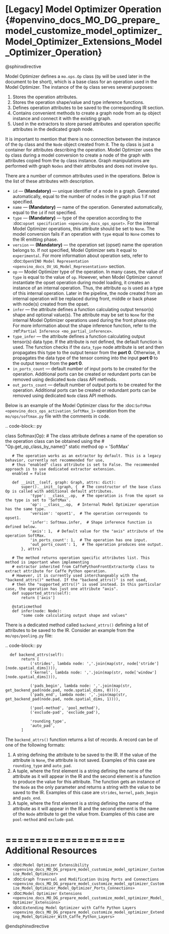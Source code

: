 # [Legacy] Model Optimizer Operation {#openvino_docs_MO_DG_prepare_model_customize_model_optimizer_Model_Optimizer_Extensions_Model_Optimizer_Operation}

@sphinxdirective

Model Optimizer defines a ``mo.ops.Op`` class (``Op`` will be used later in the document to be short), which is a base class
for an operation used in the Model Optimizer. The instance of the ``Op`` class serves several purposes:

1. Stores the operation attributes.
2. Stores the operation shape/value and type inference functions.
3. Defines operation attributes to be saved to the corresponding IR section.
4. Contains convenient methods to create a graph node from an ``Op`` object instance and connect it with the existing graph.
5. Used in the extractors to store parsed attributes and operation specific attributes in the dedicated graph node.

It is important to mention that there is no connection between the instance of the ``Op`` class and the ``Node`` object
created from it. The ``Op`` class is just a container for attributes describing the operation. Model Optimizer uses the ``Op``
class during a model conversion to create a node of the graph with attributes copied from the ``Op`` class instance. Graph
manipulations are performed with graph ``Nodes`` and their attributes and does not involve ``Ops``.

There are a number of common attributes used in the operations. Below is the list of these attributes with description.

* ``id`` — **(Mandatory)** — unique identifier of a node in a graph. Generated automatically, equal to the number of nodes in the graph plus 1 if not specified.
* ``name`` — **(Mandatory)** — name of the operation. Generated automatically, equal to the ``id`` if not specified.
* ``type`` — **(Mandatory)** —  type of the operation according to the :doc:`opset specification <openvino_docs_ops_opset>`. For the internal Model Optimizer operations, this attribute should be set to ``None``. The model conversion fails if an operation with ``type`` equal to ``None`` comes to the IR emitting phase.
* ``version`` — **(Mandatory)** —  the operation set (opset) name the operation belongs to. If not specified,  Model Optimizer sets it equal to ``experimental``. For more information about operation sets, refer to  :doc:`OpenVINO Model Representation <openvino_docs_OV_UG_Model_Representation>` section. 
* ``op`` — Model Optimizer type of the operation. In many cases, the value of ``type`` is equal to the value of ``op``. However, when Model Optimizer cannot instantiate the opset operation during model loading, it creates an instance of an internal operation. Thus, the attribute ``op`` is used as a type of this internal operation. Later in the pipeline, the node created from an internal operation will be replaced during front, middle or back phase with node(s) created from the opset.
* ``infer`` — the attribute defines a function calculating output tensor(s) shape and optional value(s). The attribute may be set to ``None`` for the internal Model Optimizer operations used during the front phase only. For more information  about the shape inference function, refer to the :ref:`Partial Inference <mo_partial_inference>`.
* ``type_infer`` — the attribute defines a function calculating output tensor(s) data type. If the attribute is not defined, the default function is used. The function checks if the ``data_type`` node attribute is set and then propagates this type to the output tensor from the **port 0**. Otherwise, it propagates the data type of the tensor coming into the input **port 0** to the output tensor from the **port 0**.
* ``in_ports_count`` — default number of input ports to be created for the operation. Additional ports can be created or redundant ports can be removed using dedicated ``Node`` class API methods.
* ``out_ports_count`` — default number of output ports to be created for the operation. Additional ports can be created or redundant ports can be removed using dedicated ``Node`` class API methods.

Below is an example of the Model Optimizer class for the :doc:`SoftMax <openvino_docs_ops_activation_SoftMax_1>` operation from
the ``mo/ops/softmax.py`` file with the comments in code.

.. code-block:: py
   
   class Softmax(Op):
       # The class attribute defines a name of the operation so the operation class can be obtained using the
       # "Op.get_op_class_by_name()" static method
       op = 'SoftMax'
   
       # The operation works as an extractor by default. This is a legacy behavior, currently not recommended for use,
       # thus "enabled" class attribute is set to False. The recommended approach is to use dedicated extractor extension.
       enabled = False
   
       def __init__(self, graph: Graph, attrs: dict):
           super().__init__(graph, {  # The constructor of the base class Op is called with additional default attributes.
               'type': __class__.op,  # The operation is from the opset so the type is set to 'SoftMax'.
               'op': __class__.op,  # Internal Model Optimizer operation has the same type.
               'version': 'opset1',  # The operation corresponds to opset1.
               'infer': Softmax.infer,  # Shape inference function is defined below.
               'axis': 1,  # Default value for the "axis" attribute of the operation SoftMax.
               'in_ports_count': 1,  # The operation has one input.
               'out_ports_count': 1,  # The operation produces one output.
           }, attrs)
   
       # The method returns operation specific attributes list. This method is important when implementing
       # extractor inherited from CaffePythonFrontExtractorOp class to extract attribute for Caffe Python operation.
       # However, it is currently used interchangeably with the "backend_attrs()" method. If the "backend_attrs()" is not used,
       # then the "supported_attrs()" is used instead. In this particular case, the operation has just one attribute "axis".
       def supported_attrs(self):
           return ['axis']
   
       @staticmethod
       def infer(node: Node):
           "some code calculating output shape and values"

There is a dedicated method called ``backend_attrs()`` defining a list of attributes to be saved to the IR. Consider an
example from the ``mo/ops/pooling.py`` file:

.. code-block:: py
   
      def backend_attrs(self):
           return [
               ('strides', lambda node: ','.join(map(str, node['stride'][node.spatial_dims]))),
               ('kernel', lambda node: ','.join(map(str, node['window'][node.spatial_dims]))),
   
               ('pads_begin', lambda node: ','.join(map(str, get_backend_pad(node.pad, node.spatial_dims, 0)))),
               ('pads_end', lambda node: ','.join(map(str, get_backend_pad(node.pad, node.spatial_dims, 1)))),
   
               ('pool-method', 'pool_method'),
               ('exclude-pad', 'exclude_pad'),
   
               'rounding_type',
               'auto_pad',
           ]

The ``backend_attrs()`` function returns a list of records. A record can be of one of the following formats:
1. A string defining the attribute to be saved to the IR. If the value of the attribute is ``None``, the attribute is not saved. Examples of this case are ``rounding_type`` and ``auto_pad``.
2. A tuple, where the first element is a string defining the name of the attribute as it will appear in the IR and the second element is a function to produce the value for this attribute. The function gets an instance of the ``Node`` as the only parameter and returns a string with the value to be saved to the IR. Examples of this case are ``strides``, ``kernel``, ``pads_begin`` and ``pads_end``.
3. A tuple, where the first element is a string defining the name of the attribute as it will appear in the IR and the second element is the name of the ``Node`` attribute to get the value from. Examples of this case are ``pool-method`` and ``exclude-pad``.

====================
Additional Resources
====================

* :doc:`Model Optimizer Extensibility <openvino_docs_MO_DG_prepare_model_customize_model_optimizer_Customize_Model_Optimizer>`
* :doc:`Graph Traversal and Modification Using Ports and Connections <openvino_docs_MO_DG_prepare_model_customize_model_optimizer_Customize_Model_Optimizer_Model_Optimizer_Ports_Connections>`
* :doc:`Model Optimizer Extensions <openvino_docs_MO_DG_prepare_model_customize_model_optimizer_Model_Optimizer_Extensions>`
* :doc:`Extending Model Optimizer with Caffe Python Layers <openvino_docs_MO_DG_prepare_model_customize_model_optimizer_Extending_Model_Optimizer_With_Caffe_Python_Layers>`

@endsphinxdirective
